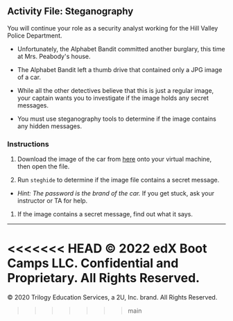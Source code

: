 ## Activity File: Steganography

You will continue your role as a security analyst working for the Hill Valley Police Department. 

- Unfortunately, the Alphabet Bandit committed another burglary, this time at Mrs. Peabody's house.

- The Alphabet Bandit left a thumb drive that contained only a JPG image of a car.

- While all the other detectives believe that this is just a regular image, your captain wants you to investigate if the image holds any secret messages.

- You must use steganography tools to determine if the image contains any hidden messages.


### Instructions

1. Download the image of the car from [here](https://drive.google.com/file/d/1LaMplkAEjxg3-oeq6jzqXq5sLvNbOX9H/view) onto your virtual machine, then open the file. 

1. Run `steghide` to determine if the image file contains a secret message.
  
  - *Hint: The password is the brand of the car.* If you get stuck, ask your instructor or TA for help. 


1. If the image contains a secret message, find out what it says.

---
<<<<<<< HEAD
 © 2022 edX Boot Camps LLC. Confidential and Proprietary. All Rights Reserved.
=======
 © 2020 Trilogy Education Services, a 2U, Inc. brand. All Rights Reserved.
>>>>>>> main

